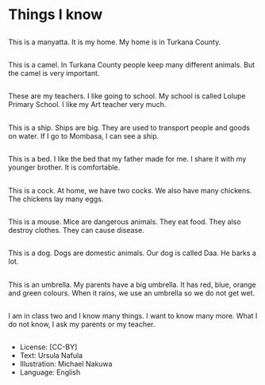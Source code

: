 # Things I know

##
This is a manyatta.
It is my home.
My home is in Turkana
County.

##
This is a camel.
In Turkana County
people keep many
different animals.
But the camel is very
important.

##
These are my teachers.
I like going to school.
My school is called
Lolupe Primary School.
I like my Art teacher
very much.

##
This is a ship.
Ships are big.
They are used to
transport people and
goods on water.
If I go to Mombasa, I
can see a ship.

##
This is a bed.
I like the bed that my
father made for me.
I share it with my
younger brother.
It is comfortable.

##
This is a cock.
At home, we have two
cocks.
We also have many
chickens.
The chickens lay many
eggs.

##
This is a mouse.
Mice are dangerous
animals.
They eat food.
They also destroy
clothes.
They can cause
disease.

##
This is a dog.
Dogs are domestic
animals.
Our dog is called Daa.
He barks a lot.

##
This is an umbrella.
My parents have a big
umbrella.
It has red, blue, orange
and green colours.
When it rains, we use
an umbrella so we do
not get wet.

##
I am in class two and I know many things.
I want to know many more.
What I do not know, I ask my parents or my teacher.

##
* License: [CC-BY]
* Text: Ursula Nafula
* Illustration: Michael Nakuwa
* Language: English
